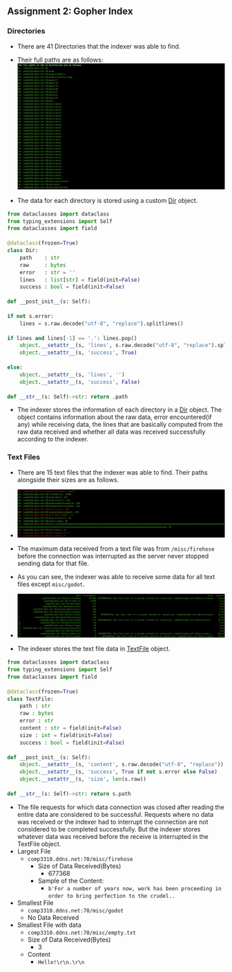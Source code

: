 ## Assignment 2: Gopher Index

### Directories

  * There are 41 Directories that the indexer was able to find.
  * Their full paths are as follows:
	![Image](Images/Directories.png)
	
 *  The data for each directory is stored using a custom [Dir](Artifacts/Dir.py) object.
	 
```python
from dataclasses import dataclass
from typing_extensions import Self
from dataclasses import field

@dataclass(frozen=True)
class Dir:
	path    : str
	raw     : bytes
	error   : str = ''
	lines   : list[str] = field(init=False)
	success : bool = field(init=False)

def __post_init__(s: Self):

if not s.error:
	lines = s.raw.decode("utf-8", "replace").splitlines()

if lines and lines[-1] == '.': lines.pop()
	object.__setattr__(s, 'lines', s.raw.decode("utf-8", "replace").splitlines())
	object.__setattr__(s, 'success', True)

else:
	object.__setattr__(s, 'lines', '')
	object.__setattr__(s, 'success', False)

def __str__(s: Self)->str: return .path

```
* The indexer stores the information of each directory in a [Dir](Artifacts/Dir.py) object. The object contains information about the raw data, error encountered(if any) while receiving data, the lines that are basically computed from the raw data received and whether all data was received successfully according to the indexer.

### Text Files

* There are 15 text files that the indexer was able to find. Their paths alongside their sizes are as follows.
* ![Image](Images/TextFiles.png)
* The maximum data received from a text file was from `/misc/firehose` before the connection was interrupted as the server never stopped sending data for that file.
* As you can see, the indexer was able to receive some data for all text files except `misc/godot`. 
* ![TextFilesErrors](Images/TextFilesErrors.png)

* The indexer stores the text file data in [TextFile](Artifacts/TextFile.py) object.

```python
from dataclasses import dataclass
from typing_extensions import Self
from dataclasses import field

@dataclass(frozen=True)
class TextFile:
	path : str
	raw : bytes
	error : str
	content : str = field(init=False)
	size : int = field(init=False)
	success : bool = field(init=False)

def __post_init__(s: Self):
	object.__setattr__(s, 'content', s.raw.decode("utf-8", "replace"))
	object.__setattr__(s, 'success', True if not s.error else False)
	object.__setattr__(s, 'size', len(s.raw))

def __str__(s: Self)->str: return s.path
```

* The file requests for which data connection was closed after reading the entire data are considered to be successful. Requests where no data was received or the indexer had to interrupt the connection are not considered to be completed successfully. But the indexer stores whatever data was received before the receive is interrupted in the TextFile object.
* Largest File
	* ``comp3310.ddns.net:70/misc/firehose``  
		* Size of Data Received(Bytes)
			* 677368
		* Sample of the Content:
			*  ``b'For a number of years now, work has been proceeding in order to bring perfection to the crudel..`` 
* Smallest File
	* ``comp3310.ddns.net:70/misc/godot`` 
	* No Data Received
* Smallest File with data
	* ``comp3310.ddns.net:70/misc/empty.txt`` 
	* Size of Data Received(Bytes)
		* 3
	*  Content
		* ``Hello!\r\n.\r\n``
